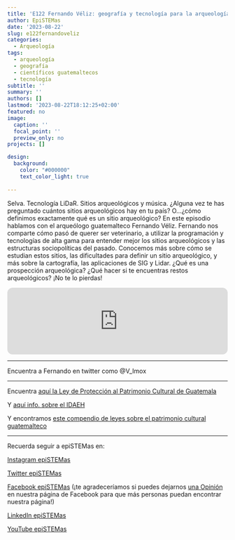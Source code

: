 ```yaml
---
title: 'E122 Fernando Véliz: geografía y tecnología para la arqueología'
author: EpiSTEMas
date: '2023-08-22'
slug: e122fernandoveliz
categories:
  - Arqueología
tags:
  - arqueología
  - geografía
  - científicos guatemaltecos
  - tecnología
subtitle: ''
summary: ''
authors: []
lastmod: '2023-08-22T18:12:25+02:00'
featured: no
image:
  caption: ''
  focal_point: ''
  preview_only: no
projects: []

design:
  background:
    color: "#000000"
    text_color_light: true
    
---
```



Selva. Tecnología LiDaR. Sitios arqueológicos y música. ¿Alguna vez te has preguntado cuántos sitios arqueológicos hay en tu país? O…¿cómo definimos exactamente qué es un sitio arqueológico? En este episodio hablamos con el arqueólogo guatemalteco Fernando Véliz. Fernando nos comparte cómo pasó de querer ser veterinario, a utilizar la programación y tecnologías de alta gama para entender mejor los sitios arqueológicos y las estructuras sociopolíticas del pasado. Conocemos más sobre cómo se estudian estos sitios, las dificultades para definir un sitio arqueológico, y más sobre la cartografía, las aplicaciones de SIG y Lidar. ¿Qué es una prospección arqueológica? ¿Qué hacer si te encuentras restos arqueológicos? ¡No te lo pierdas!


<iframe style="border-radius:12px" src="https://open.spotify.com/embed/episode/7aWkB1lHMsSZd4sEYuRvYW?utm_source=generator&theme=0" width="100%" height="152" frameBorder="0" allowfullscreen="" allow="autoplay; clipboard-write; encrypted-media; fullscreen; picture-in-picture" loading="lazy"></iframe>


- - - - -

Encuentra a Fernando en twitter como @V_Imox

- - - - -

Encuentra [aquí la Ley de Protección al Patrimonio Cultural de Guatemala](https://www.acnur.org/fileadmin/Documentos/BDL/2008/6706.pdf)

Y [aquí info. sobre el IDAEH](https://mcd.gob.gt/direccion-tecnica-del-instituto-de-antropologia-e-historia/)

Y encontramos [este compendio de leyes sobre el patrimonio cultural guatemalteco](https://oibc.oei.es/uploads/attachments/482/compendio_leyes_guatemala.pdf)

- - - - -

Recuerda seguir a epiSTEMas en:

[Instagram epiSTEMas](https://www.instagram.com/epistemas/)  

[Twitter epiSTEMas](https://twitter.com/epiSTEMas_Pod)

[Facebook epiSTEMas](https://www.facebook.com/epiSTEMasPod) (¡te agradeceríamos si puedes dejarnos [una Opinión](https://www.facebook.com/epiSTEMasPod/reviews/) en nuestra página de Facebook para que más personas puedan encontrar nuestra página!)

[LinkedIn epiSTEMas](https://www.linkedin.com/company/epistemas-podcast/)

[YouTube epiSTEMas](https://www.youtube.com/@epistemaspodcast)